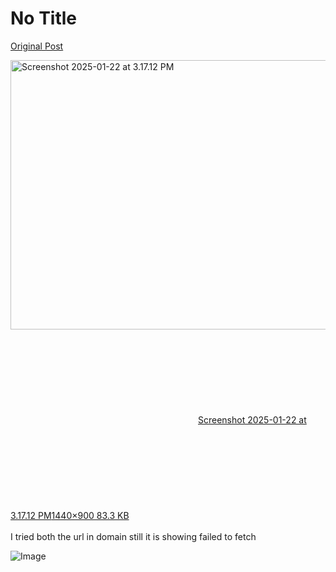 # No Title

[Original Post](https://discourse.onlinedegree.iitm.ac.in/t/161120/60)

<p><div class="lightbox-wrapper"><a class="lightbox" href="https://europe1.discourse-cdn.com/flex013/uploads/iitm/original/3X/1/e/1e09e17c6e8995fe05bbb615920018053d8b5a8d.png" data-download-href="/uploads/short-url/4hJuByknFzV9NW27XWIQPSmLTfD.png?dl=1" title="Screenshot 2025-01-22 at 3.17.12 PM" rel="noopener nofollow ugc"><img src="https://europe1.discourse-cdn.com/flex013/uploads/iitm/optimized/3X/1/e/1e09e17c6e8995fe05bbb615920018053d8b5a8d_2_690x431.png" alt="Screenshot 2025-01-22 at 3.17.12 PM" data-base62-sha1="4hJuByknFzV9NW27XWIQPSmLTfD" width="690" height="431" srcset="https://europe1.discourse-cdn.com/flex013/uploads/iitm/optimized/3X/1/e/1e09e17c6e8995fe05bbb615920018053d8b5a8d_2_690x431.png, https://europe1.discourse-cdn.com/flex013/uploads/iitm/optimized/3X/1/e/1e09e17c6e8995fe05bbb615920018053d8b5a8d_2_1035x646.png 1.5x, https://europe1.discourse-cdn.com/flex013/uploads/iitm/optimized/3X/1/e/1e09e17c6e8995fe05bbb615920018053d8b5a8d_2_1380x862.png 2x" data-dominant-color="252323"><div class="meta"><svg class="fa d-icon d-icon-far-image svg-icon" aria-hidden="true"><use href="#far-image"></use></svg><span class="filename">Screenshot 2025-01-22 at 3.17.12 PM</span><span class="informations">1440×900 83.3 KB</span><svg class="fa d-icon d-icon-discourse-expand svg-icon" aria-hidden="true"><use href="#discourse-expand"></use></svg></div></a></div><br>
I tried both the url in domain still it is showing failed to fetch</p>

![Image](https://europe1.discourse-cdn.com/flex013/uploads/iitm/optimized/3X/1/e/1e09e17c6e8995fe05bbb615920018053d8b5a8d_2_690x431.png)